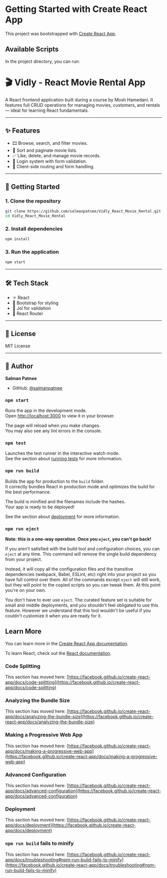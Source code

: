 # Getting Started with Create React App

This project was bootstrapped with [Create React App](https://github.com/facebook/create-react-app).

## Available Scripts

In the project directory, you can run:
# 🎬 Vidly - React Movie Rental App

A React frontend application built during a course by Mosh Hamedani. It features full CRUD operations for managing movies, customers, and rentals — ideal for learning React fundamentals.

---

## ✨ Features

- 🎞️ Browse, search, and filter movies.
- 🧾 Sort and paginate movie lists.
- ✅ Like, delete, and manage movie records.
- 🔐 Login system with form validation.
- 🧪 Client-side routing and form handling.

---

## 🚀 Getting Started

### 1. Clone the repository

```bash
git clone https://github.com/salmanpatnee/Vidly_React_Movie_Rental.git
cd Vidly_React_Movie_Rental
```

### 2. Install dependencies

```bash
npm install
```

### 3. Run the application

```bash
npm start
```

---

## 🛠️ Tech Stack

- ⚛️ React
- 🧰 Bootstrap for styling
- 🧪 Joi for validation
- 🔄 React Router

---

## 📄 License

MIT License

---

## 👤 Author

**Salman Patnee**  
- GitHub: [@salmanpatnee](https://github.com/salmanpatnee)


### `npm start`

Runs the app in the development mode.\
Open [http://localhost:3000](http://localhost:3000) to view it in your browser.

The page will reload when you make changes.\
You may also see any lint errors in the console.

### `npm test`

Launches the test runner in the interactive watch mode.\
See the section about [running tests](https://facebook.github.io/create-react-app/docs/running-tests) for more information.

### `npm run build`

Builds the app for production to the `build` folder.\
It correctly bundles React in production mode and optimizes the build for the best performance.

The build is minified and the filenames include the hashes.\
Your app is ready to be deployed!

See the section about [deployment](https://facebook.github.io/create-react-app/docs/deployment) for more information.

### `npm run eject`

**Note: this is a one-way operation. Once you `eject`, you can't go back!**

If you aren't satisfied with the build tool and configuration choices, you can `eject` at any time. This command will remove the single build dependency from your project.

Instead, it will copy all the configuration files and the transitive dependencies (webpack, Babel, ESLint, etc) right into your project so you have full control over them. All of the commands except `eject` will still work, but they will point to the copied scripts so you can tweak them. At this point you're on your own.

You don't have to ever use `eject`. The curated feature set is suitable for small and middle deployments, and you shouldn't feel obligated to use this feature. However we understand that this tool wouldn't be useful if you couldn't customize it when you are ready for it.

## Learn More

You can learn more in the [Create React App documentation](https://facebook.github.io/create-react-app/docs/getting-started).

To learn React, check out the [React documentation](https://reactjs.org/).

### Code Splitting

This section has moved here: [https://facebook.github.io/create-react-app/docs/code-splitting](https://facebook.github.io/create-react-app/docs/code-splitting)

### Analyzing the Bundle Size

This section has moved here: [https://facebook.github.io/create-react-app/docs/analyzing-the-bundle-size](https://facebook.github.io/create-react-app/docs/analyzing-the-bundle-size)

### Making a Progressive Web App

This section has moved here: [https://facebook.github.io/create-react-app/docs/making-a-progressive-web-app](https://facebook.github.io/create-react-app/docs/making-a-progressive-web-app)

### Advanced Configuration

This section has moved here: [https://facebook.github.io/create-react-app/docs/advanced-configuration](https://facebook.github.io/create-react-app/docs/advanced-configuration)

### Deployment

This section has moved here: [https://facebook.github.io/create-react-app/docs/deployment](https://facebook.github.io/create-react-app/docs/deployment)

### `npm run build` fails to minify

This section has moved here: [https://facebook.github.io/create-react-app/docs/troubleshooting#npm-run-build-fails-to-minify](https://facebook.github.io/create-react-app/docs/troubleshooting#npm-run-build-fails-to-minify)
